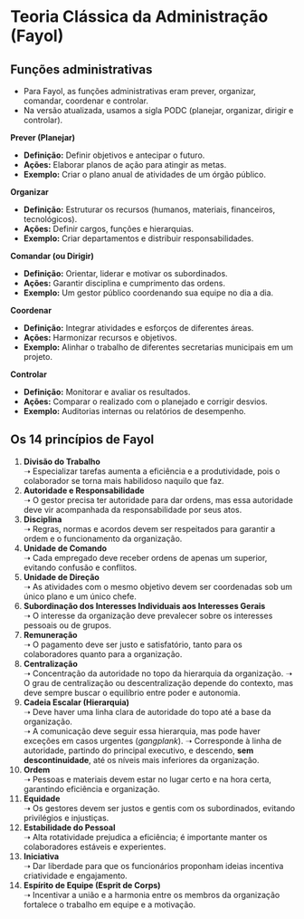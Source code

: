 # Teoria Clássica da Administração (Fayol)

## Funções administrativas
- Para Fayol, as funções administrativas eram prever, organizar, comandar, coordenar e controlar.
- Na versão atualizada, usamos a sigla PODC (planejar, organizar, dirigir e controlar).

**Prever (Planejar)**
- **Definição:** Definir objetivos e antecipar o futuro.  
- **Ações:** Elaborar planos de ação para atingir as metas.  
- **Exemplo:** Criar o plano anual de atividades de um órgão público.  

**Organizar**
- **Definição:** Estruturar os recursos (humanos, materiais, financeiros, tecnológicos).  
- **Ações:** Definir cargos, funções e hierarquias.  
- **Exemplo:** Criar departamentos e distribuir responsabilidades.  

**Comandar (ou Dirigir)**
- **Definição:** Orientar, liderar e motivar os subordinados.  
- **Ações:** Garantir disciplina e cumprimento das ordens.  
- **Exemplo:** Um gestor público coordenando sua equipe no dia a dia.  

**Coordenar**
- **Definição:** Integrar atividades e esforços de diferentes áreas.  
- **Ações:** Harmonizar recursos e objetivos.  
- **Exemplo:** Alinhar o trabalho de diferentes secretarias municipais em um projeto.  

**Controlar**
- **Definição:** Monitorar e avaliar os resultados.  
- **Ações:** Comparar o realizado com o planejado e corrigir desvios.  
- **Exemplo:** Auditorias internas ou relatórios de desempenho.  

## Os 14 princípios de Fayol

1. **Divisão do Trabalho**  
   ➝ Especializar tarefas aumenta a eficiência e a produtividade, pois o colaborador se torna mais habilidoso naquilo que faz.
2. **Autoridade e Responsabilidade**  
   ➝ O gestor precisa ter autoridade para dar ordens, mas essa autoridade deve vir acompanhada da responsabilidade por seus atos.
3. **Disciplina**  
   ➝ Regras, normas e acordos devem ser respeitados para garantir a ordem e o funcionamento da organização.
4. **Unidade de Comando**  
   ➝ Cada empregado deve receber ordens de apenas um superior, evitando confusão e conflitos.
5. **Unidade de Direção**  
   ➝ As atividades com o mesmo objetivo devem ser coordenadas sob um único plano e um único chefe.
6. **Subordinação dos Interesses Individuais aos Interesses Gerais**  
   ➝ O interesse da organização deve prevalecer sobre os interesses pessoais ou de grupos.
7. **Remuneração**  
   ➝ O pagamento deve ser justo e satisfatório, tanto para os colaboradores quanto para a organização.
8. **Centralização**  
   ➝ Concentração da autoridade no topo da hierarquia da organização.
   ➝ O grau de centralização ou descentralização depende do contexto, mas deve sempre buscar o equilíbrio entre poder e autonomia.
9. **Cadeia Escalar (Hierarquia)**  
   ➝ Deve haver uma linha clara de autoridade do topo até a base da organização.  
   ➝ A comunicação deve seguir essa hierarquia, mas pode haver exceções em casos urgentes (*gangplank*).
   ➝ Corresponde à linha de autoridade, partindo do principal executivo, e descendo, **sem descontinuidade**, até os níveis mais inferiores da organização.
10. **Ordem**  
    ➝ Pessoas e materiais devem estar no lugar certo e na hora certa, garantindo eficiência e organização.
11. **Equidade**  
    ➝ Os gestores devem ser justos e gentis com os subordinados, evitando privilégios e injustiças.
12. **Estabilidade do Pessoal**  
    ➝ Alta rotatividade prejudica a eficiência; é importante manter os colaboradores estáveis e experientes.
13. **Iniciativa**  
    ➝ Dar liberdade para que os funcionários proponham ideias incentiva criatividade e engajamento.
14. **Espírito de Equipe (Esprit de Corps)**  
    ➝ Incentivar a união e a harmonia entre os membros da organização fortalece o trabalho em equipe e a motivação.
